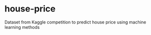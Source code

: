 # house-price
Dataset from Kaggle competition to predict house price using machine learning methods
